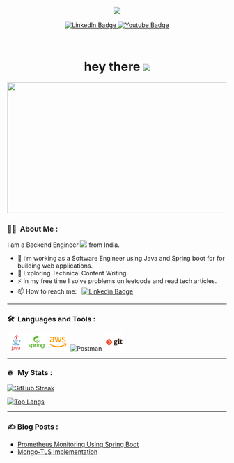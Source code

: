 
<p align="center"><img src="https://media.giphy.com/media/M9gbBd9nbDrOTu1Mqx/giphy.gif" width="100"/></p>
<p align="center">
<a href="https://www.linkedin.com/in/heykalyan/"><img src="https://img.shields.io/badge/LinkedIn-blue?style=for-the-badge&logo=linkedin&logoColor=white" alt="LinkedIn Badge">
<a href="https://www.youtube.com/@heykalyan"><img src="https://img.shields.io/badge/YouTube-red?style=for-the-badge&logo=youtube&logoColor=white" alt="Youtube Badge"/></a>
</p>
<p align="center"><img src="https://komarev.com/ghpvc/?username=kalyan183&style=flat-square&color=blue" alt=""></p>

<h1 align="center">hey there <img src="https://media.giphy.com/media/hvRJCLFzcasrR4ia7z/giphy.gif" width="40"></h1>

<p align="center"><img src="https://media.giphy.com/media/L8K62iTDkzGX6/giphy.gif" width="600" height="300"  /></p>

### :man_technologist: &nbsp;About Me :

I am a Backend Engineer <img src="https://media.giphy.com/media/WUlplcMpOCEmTGBtBW/giphy.gif" width="30"> from India.

- 🔭 I’m working as a Software Engineer using Java and Spring boot for for building web applications.
- 🌱 Exploring Technical Content Writing.
- ⚡ In my free time I solve problems on leetcode and read tech articles.
- 📫 How to reach me: &nbsp; [![Linkedin Badge](https://img.shields.io/badge/LinkedIn-blue?style=for-the-badge&logo=linkedin&logoColor=white)](https://www.linkedin.com/in/heykalyan)

---

### 🛠 &nbsp;Languages and Tools :

<p>
<img src="https://github.com/devicons/devicon/blob/master/icons/java/java-original-wordmark.svg" title="Java" alt="Java" width="40" height="40"/>&nbsp;
<img src="https://github.com/devicons/devicon/blob/master/icons/spring/spring-original-wordmark.svg" title="Spring Boot" alt="Spring Boot" width="40" height="40"/>&nbsp;
<img src="https://github.com/devicons/devicon/blob/master/icons/amazonwebservices/amazonwebservices-plain-wordmark.svg" title="AWS" alt="AWS" width="40" height="40"/>&nbsp;
<img src="https://www.vectorlogo.zone/logos/getpostman/getpostman-icon.svg" title="Postman"  alt="Postman" width="40" height="40"/>&nbsp;
<img src="https://github.com/devicons/devicon/blob/master/icons/git/git-original-wordmark.svg" title="Git" **alt="Git" width="40" height="40"/>&nbsp;
</p>

---

### 🔥 &nbsp; My Stats :
[![GitHub Streak](https://github-readme-streak-stats.herokuapp.com/?user=Kalyan183&theme=dark&background=000000)](https://git.io/streak-stats)

[![Top Langs](https://github-readme-stats.vercel.app/api/top-langs/?username=kalyan183&layout=compact&theme=vision-friendly-dark)](https://github.com/anuraghazra/github-readme-stats)

---

### ✍️ Blog Posts : 
- [Prometheus Monitoring Using Spring Boot](https://logbook.hashnode.dev/prometheus-monitoring-using-spring-boot)
- [Mongo-TLS Implementation](https://logbook.hashnode.dev/mongo-tls-implementation)
<!-- BLOG-POST-LIST:END -->
